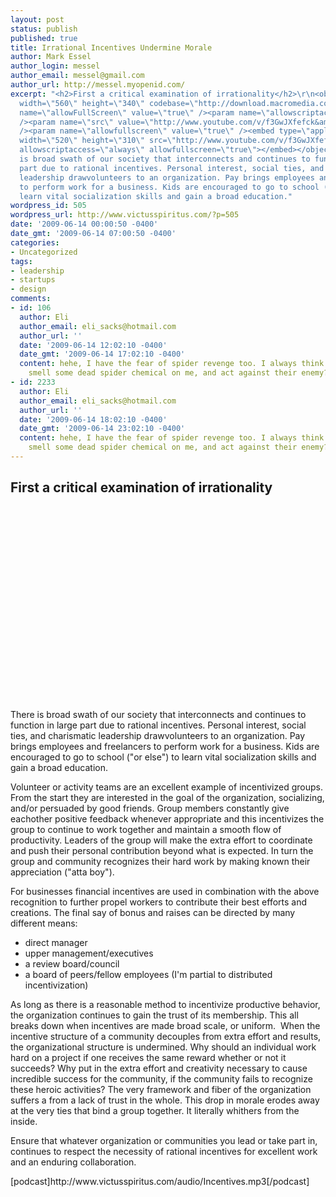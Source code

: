 ```yaml
---
layout: post
status: publish
published: true
title: Irrational Incentives Undermine Morale
author: Mark Essel
author_login: messel
author_email: messel@gmail.com
author_url: http://messel.myopenid.com/
excerpt: "<h2>First a critical examination of irrationality</h2>\r\n<object classid=\"clsid:d27cdb6e-ae6d-11cf-96b8-444553540000\"
  width=\"560\" height=\"340\" codebase=\"http://download.macromedia.com/pub/shockwave/cabs/flash/swflash.cab#version=6,0,40,0\"><param
  name=\"allowFullScreen\" value=\"true\" /><param name=\"allowscriptaccess\" value=\"always\"
  /><param name=\"src\" value=\"http://www.youtube.com/v/f3GwJXfefck&amp;hl=en&amp;fs=1&amp;\"
  /><param name=\"allowfullscreen\" value=\"true\" /><embed type=\"application/x-shockwave-flash\"
  width=\"520\" height=\"310\" src=\"http://www.youtube.com/v/f3GwJXfefck&amp;hl=en&amp;fs=1&amp;\"
  allowscriptaccess=\"always\" allowfullscreen=\"true\"></embed></object>\r\n\r\nThere
  is broad swath of our society that interconnects and continues to function in large
  part due to rational incentives. Personal interest, social ties, and charismatic
  leadership drawvolunteers to an organization. Pay brings employees and freelancers
  to perform work for a business. Kids are encouraged to go to school (\"or else\") to
  learn vital socialization skills and gain a broad education."
wordpress_id: 505
wordpress_url: http://www.victusspiritus.com/?p=505
date: '2009-06-14 00:00:50 -0400'
date_gmt: '2009-06-14 07:00:50 -0400'
categories:
- Uncategorized
tags:
- leadership
- startups
- design
comments:
- id: 106
  author: Eli
  author_email: eli_sacks@hotmail.com
  author_url: ''
  date: '2009-06-14 12:02:10 -0400'
  date_gmt: '2009-06-14 17:02:10 -0400'
  content: hehe, I have the fear of spider revenge too. I always think "will the others
    smell some dead spider chemical on me, and act against their enemy?"
- id: 2233
  author: Eli
  author_email: eli_sacks@hotmail.com
  author_url: ''
  date: '2009-06-14 18:02:10 -0400'
  date_gmt: '2009-06-14 23:02:10 -0400'
  content: hehe, I have the fear of spider revenge too. I always think "will the others
    smell some dead spider chemical on me, and act against their enemy?"
---
```

<h2>First a critical examination of irrationality</h2>
<p><object classid="clsid:d27cdb6e-ae6d-11cf-96b8-444553540000" width="560" height="340" codebase="http://download.macromedia.com/pub/shockwave/cabs/flash/swflash.cab#version=6,0,40,0"><param name="allowFullScreen" value="true" /><param name="allowscriptaccess" value="always" /><param name="src" value="http://www.youtube.com/v/f3GwJXfefck&amp;hl=en&amp;fs=1&amp;" /><param name="allowfullscreen" value="true" /><embed type="application/x-shockwave-flash" width="520" height="310" src="http://www.youtube.com/v/f3GwJXfefck&amp;hl=en&amp;fs=1&amp;" allowscriptaccess="always" allowfullscreen="true"></embed></object></p>
<p>There is broad swath of our society that interconnects and continues to function in large part due to rational incentives. Personal interest, social ties, and charismatic leadership drawvolunteers to an organization. Pay brings employees and freelancers to perform work for a business. Kids are encouraged to go to school ("or else") to learn vital socialization skills and gain a broad education.<a id="more"></a><a id="more-505"></a></p>
<p>Volunteer or activity teams are an excellent example of incentivized groups. From the start they are interested in the goal of the organization, socializing, and/or persuaded by good friends. Group members constantly give eachother positive feedback whenever appropriate and this incentivizes the group to continue to work together and maintain a smooth flow of productivity. Leaders of the group will make the extra effort to coordinate and push their personal contribution beyond what is expected. In turn the group and community recognizes their hard work by making known their appreciation ("atta boy").</p>
<p>For businesses financial incentives are used in combination with the above recognition to further propel workers to contribute their best efforts and creations. The final say of bonus and raises can be directed by many different means:</p>
<ul>
<li>direct manager</li>
<li>upper management/executives</li>
<li>a review board/council</li>
<li>a board of peers/fellow employees (I'm partial to distributed incentivization)</li>
</ul>
<p>As long as there is a reasonable method to incentivize productive behavior, the organization continues to gain the trust of its membership. This all breaks down when incentives are made broad scale, or uniform.  When the incentive structure of a community decouples from extra effort and results, the organizational structure is undermined. Why should an individual work hard on a project if one receives the same reward whether or not it succeeds? Why put in the extra effort and creativity necessary to cause incredible success for the community, if the community fails to recognize these heroic activities? The very framework and fiber of the organization suffers a from a lack of trust in the whole. This drop in morale erodes away at the very ties that bind a group together. It literally whithers from the inside.</p>
<p>Ensure that whatever organization or communities you lead or take part in, continues to respect the necessity of rational incentives for excellent work and an enduring collaboration.</p>
<p>[podcast]http://www.victusspiritus.com/audio/Incentives.mp3[/podcast]</p>

